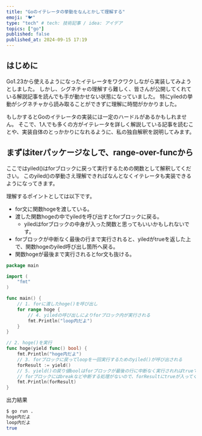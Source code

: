 ```yaml
---
title: "Goのイテレータの挙動をなんとかして理解する"
emoji: "🐦"
type: "tech" # tech: 技術記事 / idea: アイデア
topics: ["go"]
published: false
published_at: 2024-09-15 17:19
---
```


## はじめに

Go1.23から使えるようになったイテレータをワクワクしながら実装してみようとしました。
しかし、シグネチャの理解すら難しく、皆さんが公開してくれている解説記事を読んでも手が動かせない状態になっていました。
特にyiledの挙動がシグネチャから読み取ることができずに理解に時間がかかりました。

もしかするとGoのイテレータの実装には一定のハードルがあるかもしれません。
そこで、1人でも多くの方がイテレータを詳しく解説している記事を読むことや、実装自体のとっかかりになれるように、私の独自解釈を説明してみます。


## まずはiterパッケージなしで、range-over-funcから

ここではyiled()はforブロックに戻って実行するための関数として解釈してください。
このyiled()の挙動さえ理解できればなんとなくイテレータも実装できるようになってきます。

理解するポイントとしては以下です。
- for文に関数hogeを渡している。
- 渡した関数hogeの中でyiledを呼び出すとforブロックに戻る。
    - yiledはforブロックの中身が入った関数と思ってもいいかもしれないです。
- forブロックが中断なく最後の行まで実行されると、yiledがtrueを返した上で、関数hogeのyiled呼び出し箇所へ戻る。
- 関数hogeが最後まで実行されるとfor文も抜ける。

```go
package main

import (
	"fmt"
)

func main() {
    // 1. forに渡したhoge()を呼び出し
	for range hoge {
        // 4. yiledの呼び出しによりforブロック内が実行される
		fmt.Println("loop内だよ")
	}
}

// 2. hoge()を実行
func hoge(yield func() bool) {
    fmt.Println("hoge内だよ")
    // 3. forブロックに戻ってloopを一回実行するためのyiled()が呼び出される
    forResult := yield()
    // 5. yield()の戻り値boolはforブロックが最後の行に中断なく実行されればtrueで帰ってくる
    // forブロックにはbreakなど中断する処理がないので、forResultにtrueが入ってくる
	fmt.Println(forResult)
}
```

出力結果

```bash
$ go run .
hoge内だよ
loop内だよ
true
```

